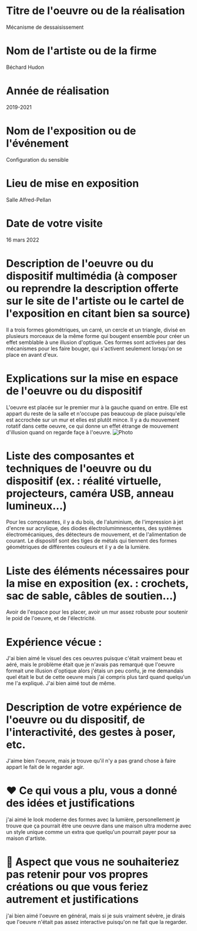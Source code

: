 # Titre de l'oeuvre ou de la réalisation
Mécanisme de dessaisissement

#  Nom de l'artiste ou de la firme
Béchard Hudon
# Année de réalisation
2019-2021
# Nom de l'exposition ou de l'événement
Configuration du sensible
 # Lieu de mise en exposition
Salle Alfred-Pellan
# Date de votre visite
16 mars 2022
 # Description de l'oeuvre ou du dispositif multimédia (à composer ou reprendre la description offerte sur le site de l'artiste ou le cartel de l'exposition en citant bien sa source)
Il a trois formes géométriques, un carré, un cercle et un triangle, divisé en plusieurs morceaux de la même forme qui bougent ensemble pour créer un effet semblable à une illusion d'optique. Ces formes sont activées par des mécanismes pour les faire bouger, qui s'activent seulement lorsqu'on se place en avant d'eux.
 # Explications sur la mise en espace de l'oeuvre ou du dispositif 
L'oeuvre est placée sur le premier mur à la gauche quand on entre. Elle est appart du reste de la salle et n'occupe pas beaucoup de place puisqu'elle est accrochée sur un mur et elles est plutôt mince. Il y a du mouvement rotatif dans cette oeuvre, ce qui donne un effet étrange de mouvement d'illusion quand on regarde façe à l'oeuvre.
![Photo](médias/oeuvre_carre.png)
 # Liste des composantes et techniques de l'oeuvre ou du dispositif (ex. : réalité virtuelle, projecteurs, caméra USB, anneau lumineux...)
Pour les composantes, il y a du bois, de l'aluminium, de l'impression à jet d'encre sur acrylique, des diodes électrolumimnescentes, des systèmes électromécaniques, des détecteurs de mouvement, et de l'alimentation de courant. Le dispositif sont des tiges de métals qui tiennent des formes géométriques de différentes couleurs et il y a de la lumière.
 # Liste des éléments nécessaires pour la mise en exposition (ex. : crochets, sac de sable, câbles de soutien...)
Avoir de l'espace pour les placer, avoir un mur assez robuste pour soutenir le poid de l'oeuvre, et de l'électricité.
 # Expérience vécue :
J'ai bien aimé le visuel des ces oeuvres puisque c'était vraiment beau et aéré, mais le problème était que je n'avais pas remarqué que l'oeuvre formait une illusion d'optique alors j'étais un peu confu, je me demandais quel était le but de cette oeuvre mais j'ai compris plus tard quand quelqu'un me l'a expliqué. J'ai bien aimé tout de même.
 # Description de votre expérience de l'oeuvre ou du dispositif, de l'interactivité, des gestes à poser, etc.
J'aime bien l'oeuvre, mais je trouve qu'il n'y a pas grand chose à faire appart le fait de le regarder agir.
 # ❤️ Ce qui vous a plu, vous a donné des idées et justifications
j'ai aimé le look moderne des formes avec la lumière, personellement je trouve que ça pourrait être une oeuvre dans une maison ultra moderne avec un style unique comme un extra que quelqu'un pourrait payer pour sa maison d'artiste.
 # 🤔 Aspect que vous ne souhaiteriez pas retenir pour vos propres créations ou que vous feriez autrement et justifications
j'ai bien aimé l'oeuvre en général, mais si je suis vraiment sévère, je dirais que l'oeuvre n'était pas assez interactive puisqu'on ne fait que la regarder.
